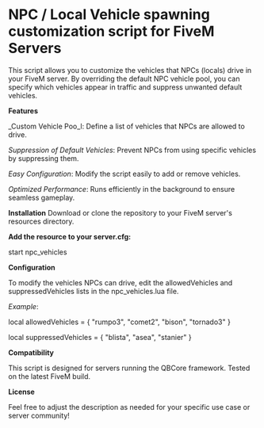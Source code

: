 # NPC / Local Vehicle spawning customization script for FiveM Servers
This script allows you to customize the vehicles that NPCs (locals) drive in your FiveM server. By overriding the default NPC vehicle pool, you can specify which vehicles appear in traffic and suppress unwanted default vehicles.

**Features**

_Custom Vehicle Poo_l: Define a list of vehicles that NPCs are allowed to drive.

_Suppression of Default Vehicles_: Prevent NPCs from using specific vehicles by suppressing them.

_Easy Configuration_: Modify the script easily to add or remove vehicles.

_Optimized Performance_: Runs efficiently in the background to ensure seamless gameplay.

**Installation**
Download or clone the repository to your FiveM server's resources directory.

**Add the resource to your server.cfg:**

start npc_vehicles

**Configuration**

To modify the vehicles NPCs can drive, edit the allowedVehicles and suppressedVehicles lists in the npc_vehicles.lua file.

_Example_:

local allowedVehicles = {
    "rumpo3",
    "comet2",
    "bison",
    "tornado3"
}

local suppressedVehicles = {
    "blista",
    "asea",
    "stanier"
}

**Compatibility**

This script is designed for servers running the QBCore framework.
Tested on the latest FiveM build.

**License**

Feel free to adjust the description as needed for your specific use case or server community!






